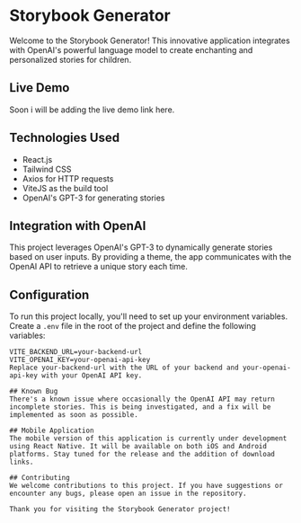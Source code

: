 # Storybook Generator

Welcome to the Storybook Generator! This innovative application integrates with OpenAI's powerful language model to create enchanting and personalized stories for children.

## Live Demo

Soon i will be adding the live demo link here.

## Technologies Used

- React.js
- Tailwind CSS
- Axios for HTTP requests
- ViteJS as the build tool
- OpenAI's GPT-3 for generating stories

## Integration with OpenAI

This project leverages OpenAI's GPT-3 to dynamically generate stories based on user inputs. By providing a theme, the app communicates with the OpenAI API to retrieve a unique story each time.

## Configuration

To run this project locally, you'll need to set up your environment variables. Create a `.env` file in the root of the project and define the following variables:

```plaintext
VITE_BACKEND_URL=your-backend-url
VITE_OPENAI_KEY=your-openai-api-key
Replace your-backend-url with the URL of your backend and your-openai-api-key with your OpenAI API key.

## Known Bug
There's a known issue where occasionally the OpenAI API may return incomplete stories. This is being investigated, and a fix will be implemented as soon as possible.

## Mobile Application
The mobile version of this application is currently under development using React Native. It will be available on both iOS and Android platforms. Stay tuned for the release and the addition of download links.

## Contributing
We welcome contributions to this project. If you have suggestions or encounter any bugs, please open an issue in the repository.

Thank you for visiting the Storybook Generator project!
```
